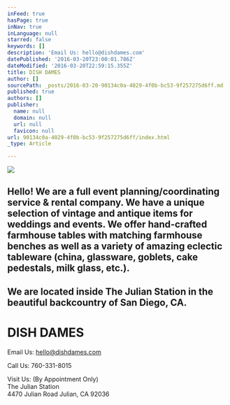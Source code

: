 ```yaml
---
inFeed: true
hasPage: true
inNav: true
inLanguage: null
starred: false
keywords: []
description: 'Email Us: hello@dishdames.com'
datePublished: '2016-03-20T23:00:01.786Z'
dateModified: '2016-03-20T22:59:15.355Z'
title: DISH DAMES
author: []
sourcePath: _posts/2016-03-20-90134c0a-4029-4f0b-bc53-9f257275d6ff.md
published: true
authors: []
publisher:
  name: null
  domain: null
  url: null
  favicon: null
url: 90134c0a-4029-4f0b-bc53-9f257275d6ff/index.html
_type: Article

---
```

![](https://the-grid-user-content.s3-us-west-2.amazonaws.com/cf5127ca-1ae0-49c6-b6ac-4f727ead4cd1.jpg)

## Hello! We are a full event planning/coordinating service & rental company. We have a unique selection of vintage and antique items for weddings and events. We offer hand-crafted farmhouse tables with matching farmhouse benches as well as a variety of amazing eclectic tableware (china, glassware, goblets, cake pedestals, milk glass, etc.).

## We are located inside The Julian Station in the beautiful backcountry of San Diego, CA.

# DISH DAMES

Email Us: hello@dishdames.com

Call Us: 760-331-8015

Visit Us: (By Appointment Only)  
The Julian Station  
4470 Julian Road Julian, CA 92036